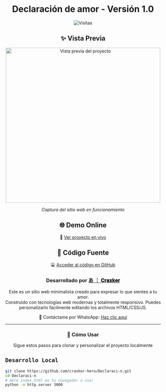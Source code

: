 <div align="center">
<h1>
Declaración de amor - Versión 1.0
</h1>

<!-- Contador de visitas -->
<p><img src="https://visitor-badge.laobi.icu/badge?page_id=craxker-hero.Declaraci-n" alt="Visitas"></p>
</div>

<!-- Sección de Vista Previa -->
<div align="center">
<h2>✨ Vista Previa</h2>
<img src="https://files.catbox.moe/8xm9kf.jpg" width="500" alt="Vista previa del proyecto">
<p><em>Captura del sitio web en funcionamiento</em></p>
</div>

<!-- Sección del Proyecto Web -->
<div align="center">
<h2>🌐 Demo Online</h2>
<p>
🚀 <a href="https://craxker-hero.github.io/Declaraci-n/" target="_blank">Ver proyecto en vivo</a>
</p>

<h2>📂 Código Fuente</h2>
<p>
💻 <a href="https://github.com/craxker-hero/Declaraci-n" target="_blank">Acceder al código en GitHub</a>
</p>
</div>

<div align="center">
<h3>
Desarrollado por <a href="https://github.com/craxker-hero">あ ┊ 𝐂𝐫𝐚𝐱𝐤𝐞𝐫</a>
</h3>
</div>

<div align="center">
<p>
Este es un sitio web minimalista creado para expresar lo que sientes a tu amor. 
<br>
Construido con tecnologías web modernas y totalmente responsivo. Puedes personalizarlo fácilmente editando los archivos HTML/CSS/JS.
</p>

<!-- Contacto WhatsApp -->
<p>
📱 Contáctame por WhatsApp: 
<a href="https://wa.me/TUNUMERODETELEFONO" target="_blank">Haz clic aquí</a>
</p>
</div>

---
<div align="center">
<h3>
🚀 Cómo Usar
</h3>
<p>
Sigue estos pasos para clonar y personalizar el proyecto localmente
</p>
</div>

## `Desarrollo Local`
```bash
git clone https://github.com/craxker-hero/Declaraci-n.git
cd Declaraci-n
# Abre index.html en tu navegador o usa:
python -m http.server 3000